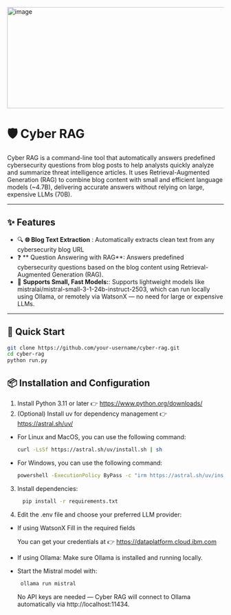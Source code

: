 <img width="680" height="235" alt="image" src="https://github.com/user-attachments/assets/fc0825da-9e5c-4848-acd9-ba6012fe0766" />

# 🛡️ Cyber RAG

Cyber RAG is a command-line tool that automatically answers predefined cybersecurity questions from blog posts to help analysts quickly analyze and summarize threat intelligence articles.
It uses Retrieval-Augmented Generation (RAG) to combine blog content with small and efficient language models (~4.7B), delivering accurate answers without relying on large, expensive LLMs (70B).

---

## ✨ Features

- 🔍 **🌐 Blog Text Extraction** : Automatically extracts clean text from any cybersecurity blog URL
- ❓ ** Question Answering with RAG**: Answers predefined cybersecurity questions based on the blog content using Retrieval-Augmented Generation (RAG).
- 💬 **Supports Small, Fast Models:**: Supports lightweight models like mistralai/mistral-small-3-1-24b-instruct-2503, which can run locally using Ollama, or remotely via WatsonX — no need for large or expensive LLMs.
---
## 🚀 Quick Start

```bash
git clone https://github.com/your-username/cyber-rag.git
cd cyber-rag
python run.py
```

## 📦 Installation and Configuration
1. Install Python 3.11 or later  👉 https://www.python.org/downloads/
2. (Optional) Install uv for dependency management 👉 https://astral.sh/uv/
  - For Linux and MacOS, you can use the following command:
      ```bash
      curl -LsSf https://astral.sh/uv/install.sh | sh
      ```
   - For Windows, you can use the following command:
      ```bash
      powershell -ExecutionPolicy ByPass -c "irm https://astral.sh/uv/install.ps1 | iex"
      ```
3. Install dependencies:
 ```bash
      pip install -r requirements.txt
 ```
4. Edit the .env file and choose your preferred LLM provider:
  - If using WatsonX Fill in the required fields
    
    You can get your credentials at 👉 https://dataplatform.cloud.ibm.com
    
  - If using Ollama: Make sure Ollama is installed and running locally.
  - 
    Start the Mistral model with:
     ```bash
      ollama run mistral
      ```
    No API keys are needed — Cyber RAG will connect to Ollama automatically via http://localhost:11434.

    



